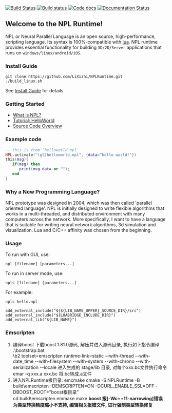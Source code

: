 [![Build Status](https://travis-ci.org/LiXizhi/NPLRuntime.svg?branch=master)](https://travis-ci.org/LiXizhi/NPLRuntime)
[![Build status](https://ci.appveyor.com/api/projects/status/j9xgtpmohp9otwsw?svg=true)](https://ci.appveyor.com/project/LiXizhi/nplruntime)
[![Code docs](https://codedocs.xyz/LiXizhi/NPLRuntime.svg)](https://codedocs.xyz/LiXizhi/NPLRuntime)
[![Documentation Status](https://readthedocs.org/projects/tatfook-npldocs/badge/?version=master)](http://docs.paraengine.com/en/master/?badge=master)


Welcome to the NPL Runtime!
-------------------------
NPL or Neural Parallel Language is an open source, high-performance, scripting language. Its syntax is 100%-compatible with [lua](http://www.lua.org). NPL runtime provides essential functionality for building `3D/2D/Server` applications that runs on `windows/linux/android/iOS`. 

### Install Guide
```
git clone https://github.com/LiXizhi/NPLRuntime.git
./build_linux.sh
```
See [Install Guide](https://github.com/LiXizhi/NPLRuntime/wiki/InstallGuide) for details

### Getting Started
* [What is NPL?](https://github.com/LiXizhi/NPLRuntime/wiki/WhatIsNPL)
* [Tutorial: HelloWorld](https://github.com/LiXizhi/NPLRuntime/wiki/TutorialHelloWorld)
* [Source Code Overview](https://github.com/LiXizhi/NPLRuntime/wiki/SourceCodeOverview)

### Example code
```lua
-- this is from `helloworld.npl`
NPL.activate("(gl)helloworld.npl", {data="hello world!"})
this(msg){
   if(msg) then
      print(msg.data or "");
   end
}
```

### Why a New Programming Language?
NPL prototype was designed in 2004, which was then called 'parallel oriented language'. NPL is initially designed to write flexible algorithms that works in a multi-threaded, and distributed environment with many computers across the network. More specifically, I want to have a language that is suitable for writing neural network algorithms, 3d simulation and visualization. Lua and C/C++ affinity was chosen from the beginning. 

 
### Usage
To run with GUI, use:
``` 
npl [filename] [parameters...]
```    
To run in server mode, use:
```	
npls [filename] [parameters...]
```    
For example:
```	
npls hello.npl
```    
    add_external_include("${${LIB_NAME_UPPER}_SOURCE_DIR}/src")
    add_external_include("${LUABRIDGE_INCLUDE_DIR}")
    add_external_lib("${LIB_NAME}")

### Emscripten
1. 编译boost 下载boost.1.81.0源码, 解压并进入源码目录, 执行如下指令编译
	.\bootstrap.bat   
	\b2 toolset=emscripten runtime-link=static --with-thread --with-date_time --with-filesystem --with-system --with-chrono --with-serialization --locale
	进入生成的 stage/lib 目录, 对每个xxx.bc文件执行命令 emar -q xxx.a xxx.bc  将.bc转成.a文件
2. 进入NPLRuntime根目录:
	emcmake cmake -S NPLRuntime -B build\emscripten -DEMSCRIPTEN=ON -DCURL_ENABLE_SSL=OFF -DBOOST_ROOT="boost根目录"   
	cd build\emscripten
	emmake make
	**boost 报[-Wc++11-narrowing]错误 为类型转换精度缩小不支持, 编辑相关报错文件, 进行强制类型转换修复**
